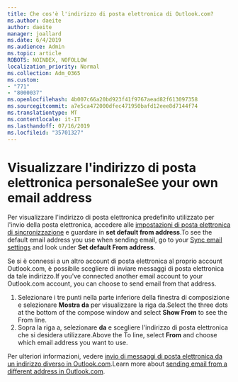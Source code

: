 ```yaml
---
title: Che cos'è l'indirizzo di posta elettronica di Outlook.com?
ms.author: daeite
author: daeite
manager: joallard
ms.date: 6/4/2019
ms.audience: Admin
ms.topic: article
ROBOTS: NOINDEX, NOFOLLOW
localization_priority: Normal
ms.collection: Adm_O365
ms.custom:
- "771"
- "8000037"
ms.openlocfilehash: 4b007c66a20bd923f41f9767aead82f613097358
ms.sourcegitcommit: a7e5ca472000dfec471950bafd12eee8d7144f74
ms.translationtype: MT
ms.contentlocale: it-IT
ms.lasthandoff: 07/16/2019
ms.locfileid: "35701327"
---
```

# <a name="see-your-own-email-address"></a><span data-ttu-id="72659-102">Visualizzare l'indirizzo di posta elettronica personale</span><span class="sxs-lookup"><span data-stu-id="72659-102">See your own email address</span></span>

<span data-ttu-id="72659-103">Per visualizzare l'indirizzo di posta elettronica predefinito utilizzato per l'invio della posta elettronica, accedere alle [impostazioni di posta elettronica di sincronizzazione](https://outlook.live.com/mail/options/mail/accounts) e guardare in **set default from address**.</span><span class="sxs-lookup"><span data-stu-id="72659-103">To see the default email address you use when sending email, go to your [Sync email settings](https://outlook.live.com/mail/options/mail/accounts) and look under **Set default From address**.</span></span>

<span data-ttu-id="72659-104">Se si è connessi a un altro account di posta elettronica al proprio account Outlook.com, è possibile scegliere di inviare messaggi di posta elettronica da tale indirizzo.</span><span class="sxs-lookup"><span data-stu-id="72659-104">If you've connected another email account to your Outlook.com account, you can choose to send email from that address.</span></span>

1. <span data-ttu-id="72659-105">Selezionare i tre punti nella parte inferiore della finestra di composizione e selezionare **Mostra da** per visualizzare la riga da.</span><span class="sxs-lookup"><span data-stu-id="72659-105">Select the three dots at the bottom of the compose window and select **Show From** to see the From line.</span></span>
2. <span data-ttu-id="72659-106">Sopra la riga a, selezionare **da** e scegliere l'indirizzo di posta elettronica che si desidera utilizzare.</span><span class="sxs-lookup"><span data-stu-id="72659-106">Above the To line, select **From** and choose which email address you want to use.</span></span>

<span data-ttu-id="72659-107">Per ulteriori informazioni, vedere [invio di messaggi di posta elettronica da un indirizzo diverso in Outlook.com](https://support.office.com/article/ccba89cb-141c-4a36-8c56-6d16a8556d2e?wt.mc_id=Office_Outlook_com_Alchemy).</span><span class="sxs-lookup"><span data-stu-id="72659-107">Learn more about [sending email from a different address in Outlook.com](https://support.office.com/article/ccba89cb-141c-4a36-8c56-6d16a8556d2e?wt.mc_id=Office_Outlook_com_Alchemy).</span></span>